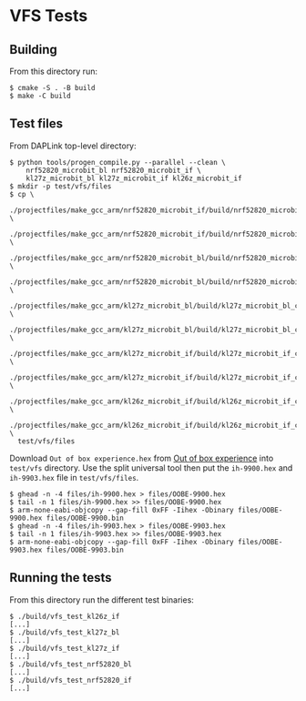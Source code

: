 # VFS Tests

## Building

From this directory run:
```
$ cmake -S . -B build
$ make -C build
```

## Test files

From DAPLink top-level directory:
```
$ python tools/progen_compile.py --parallel --clean \
    nrf52820_microbit_bl nrf52820_microbit_if \
    kl27z_microbit_bl kl27z_microbit_if kl26z_microbit_if
$ mkdir -p test/vfs/files
$ cp \
  ./projectfiles/make_gcc_arm/nrf52820_microbit_if/build/nrf52820_microbit_if_crc.bin \
  ./projectfiles/make_gcc_arm/nrf52820_microbit_if/build/nrf52820_microbit_if_crc.hex \
  ./projectfiles/make_gcc_arm/nrf52820_microbit_bl/build/nrf52820_microbit_bl_crc.bin \
  ./projectfiles/make_gcc_arm/nrf52820_microbit_bl/build/nrf52820_microbit_bl_crc.hex \
  ./projectfiles/make_gcc_arm/kl27z_microbit_bl/build/kl27z_microbit_bl_crc.bin \
  ./projectfiles/make_gcc_arm/kl27z_microbit_bl/build/kl27z_microbit_bl_crc.hex \
  ./projectfiles/make_gcc_arm/kl27z_microbit_if/build/kl27z_microbit_if_crc.bin \
  ./projectfiles/make_gcc_arm/kl27z_microbit_if/build/kl27z_microbit_if_crc.hex \
  ./projectfiles/make_gcc_arm/kl26z_microbit_if/build/kl26z_microbit_if_crc.bin \
  ./projectfiles/make_gcc_arm/kl26z_microbit_if/build/kl26z_microbit_if_crc.hex \
  test/vfs/files
```

Download `Out of box experience.hex` from [Out of box experience](https://microbit.org/get-started/user-guide/out-of-box-experience/) into `test/vfs` directory. Use the split universal tool then put the `ih-9900.hex` and `ih-9903.hex` file in `test/vfs/files`.

```
$ ghead -n -4 files/ih-9900.hex > files/OOBE-9900.hex
$ tail -n 1 files/ih-9900.hex >> files/OOBE-9900.hex
$ arm-none-eabi-objcopy --gap-fill 0xFF -Iihex -Obinary files/OOBE-9900.hex files/OOBE-9900.bin
$ ghead -n -4 files/ih-9903.hex > files/OOBE-9903.hex
$ tail -n 1 files/ih-9903.hex >> files/OOBE-9903.hex
$ arm-none-eabi-objcopy --gap-fill 0xFF -Iihex -Obinary files/OOBE-9903.hex files/OOBE-9903.bin
```

## Running the tests

From this directory run the different test binaries:
```
$ ./build/vfs_test_kl26z_if
[...]
$ ./build/vfs_test_kl27z_bl
[...]
$ ./build/vfs_test_kl27z_if
[...]
$ ./build/vfs_test_nrf52820_bl
[...]
$ ./build/vfs_test_nrf52820_if
[...]
```
